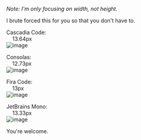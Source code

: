 *Note: I'm only focusing on width, not height.*

I brute forced this for you so that you don't have to.

Cascadia Code:\
&nbsp;&nbsp;&nbsp;&nbsp;13.64px\
![image](https://user-images.githubusercontent.com/71090710/118678490-faa5b880-b7f4-11eb-8512-95992a7dad07.png)

Consolas:\
&nbsp;&nbsp;&nbsp;&nbsp;12.73px\
![image](https://user-images.githubusercontent.com/71090710/118677938-8c60f600-b7f4-11eb-9a95-7ba388524e16.png)

Fira Code:\
&nbsp;&nbsp;&nbsp;&nbsp;13px\
![image](https://user-images.githubusercontent.com/71090710/123546812-256d2000-d756-11eb-9970-3ea160c9624b.png)

JetBrains Mono:\
&nbsp;&nbsp;&nbsp;&nbsp;13.33px\
![image](https://user-images.githubusercontent.com/71090710/118678256-c3cfa280-b7f4-11eb-93da-15fcfb9964a8.png)

You're welcome.
